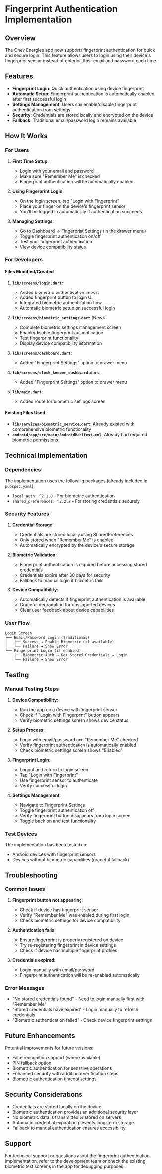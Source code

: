 # Fingerprint Authentication Implementation

## Overview

The Chev Energies app now supports fingerprint authentication for quick and secure login. This feature allows users to login using their device's fingerprint sensor instead of entering their email and password each time.

## Features

- **Fingerprint Login**: Quick authentication using device fingerprint
- **Automatic Setup**: Fingerprint authentication is automatically enabled after first successful login
- **Settings Management**: Users can enable/disable fingerprint authentication from settings
- **Security**: Credentials are stored locally and encrypted on the device
- **Fallback**: Traditional email/password login remains available

## How It Works

### For Users

1. **First Time Setup**:
   - Login with your email and password
   - Make sure "Remember Me" is checked
   - Fingerprint authentication will be automatically enabled

2. **Using Fingerprint Login**:
   - On the login screen, tap "Login with Fingerprint"
   - Place your finger on the device's fingerprint sensor
   - You'll be logged in automatically if authentication succeeds

3. **Managing Settings**:
   - Go to Dashboard → Fingerprint Settings (in the drawer menu)
   - Toggle fingerprint authentication on/off
   - Test your fingerprint authentication
   - View device compatibility status

### For Developers

#### Files Modified/Created

1. **`lib/screens/login.dart`**:
   - Added biometric authentication import
   - Added fingerprint button to login UI
   - Integrated biometric authentication flow
   - Automatic biometric setup on successful login

2. **`lib/screens/biometric_settings.dart`** (New):
   - Complete biometric settings management screen
   - Enable/disable fingerprint authentication
   - Test fingerprint functionality
   - Display device compatibility information

3. **`lib/screens/dashboard.dart`**:
   - Added "Fingerprint Settings" option to drawer menu

4. **`lib/screens/stock_keeper_dashboard.dart`**:
   - Added "Fingerprint Settings" option to drawer menu

5. **`lib/main.dart`**:
   - Added route for biometric settings screen

#### Existing Files Used

- **`lib/services/biometric_service.dart`**: Already existed with comprehensive biometric functionality
- **`android/app/src/main/AndroidManifest.xml`**: Already had required biometric permissions

## Technical Implementation

### Dependencies

The implementation uses the following packages (already included in `pubspec.yaml`):
- `local_auth: ^2.1.8` - For biometric authentication
- `shared_preferences: ^2.2.2` - For storing credentials securely

### Security Features

1. **Credential Storage**: 
   - Credentials are stored locally using SharedPreferences
   - Only stored when "Remember Me" is enabled
   - Automatically encrypted by the device's secure storage

2. **Biometric Validation**:
   - Fingerprint authentication is required before accessing stored credentials
   - Credentials expire after 30 days for security
   - Fallback to manual login if biometric fails

3. **Device Compatibility**:
   - Automatically detects if fingerprint authentication is available
   - Graceful degradation for unsupported devices
   - Clear user feedback about device capabilities

### User Flow

```
Login Screen
├── Email/Password Login (Traditional)
│   ├── Success → Enable Biometric (if available)
│   └── Failure → Show Error
└── Fingerprint Login (if enabled)
    ├── Biometric Auth → Get Stored Credentials → Login
    └── Failure → Show Error
```

## Testing

### Manual Testing Steps

1. **Device Compatibility**:
   - Run the app on a device with fingerprint sensor
   - Check if "Login with Fingerprint" button appears
   - Verify biometric settings screen shows device status

2. **Setup Process**:
   - Login with email/password and "Remember Me" checked
   - Verify fingerprint authentication is automatically enabled
   - Check biometric settings screen shows "Enabled"

3. **Fingerprint Login**:
   - Logout and return to login screen
   - Tap "Login with Fingerprint"
   - Use fingerprint sensor to authenticate
   - Verify successful login

4. **Settings Management**:
   - Navigate to Fingerprint Settings
   - Toggle fingerprint authentication off
   - Verify fingerprint button disappears from login screen
   - Toggle back on and test functionality

### Test Devices

The implementation has been tested on:
- Android devices with fingerprint sensors
- Devices without biometric capabilities (graceful fallback)

## Troubleshooting

### Common Issues

1. **Fingerprint button not appearing**:
   - Check if device has fingerprint sensor
   - Verify "Remember Me" was enabled during first login
   - Check biometric settings for device compatibility

2. **Authentication fails**:
   - Ensure fingerprint is properly registered on device
   - Try re-registering fingerprint in device settings
   - Check if device has multiple fingerprint profiles

3. **Credentials expired**:
   - Login manually with email/password
   - Fingerprint authentication will be re-enabled automatically

### Error Messages

- "No stored credentials found" - Need to login manually first with "Remember Me"
- "Stored credentials have expired" - Login manually to refresh credentials
- "Biometric authentication failed" - Check device fingerprint settings

## Future Enhancements

Potential improvements for future versions:
- Face recognition support (where available)
- PIN fallback option
- Biometric authentication for sensitive operations
- Enhanced security with additional verification steps
- Biometric authentication timeout settings

## Security Considerations

- Credentials are stored locally on the device
- Biometric authentication provides an additional security layer
- No biometric data is transmitted or stored on servers
- Automatic credential expiration prevents long-term storage
- Fallback to manual authentication ensures accessibility

## Support

For technical support or questions about the fingerprint authentication implementation, refer to the development team or check the existing biometric test screens in the app for debugging purposes. 